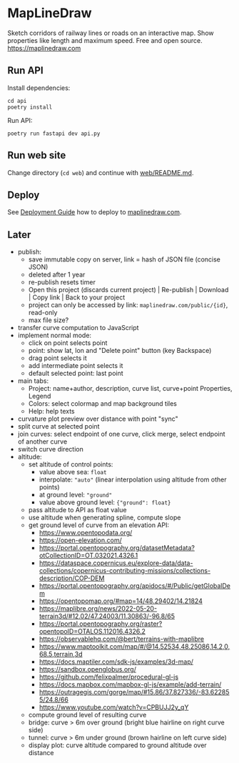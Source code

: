 # MapLineDraw

Sketch corridors of railway lines or roads on an interactive map.
Show properties like length and maximum speed.
Free and open source.
https://maplinedraw.com

## Run API

Install dependencies:
```
cd api
poetry install
```

Run API:
```
poetry run fastapi dev api.py
```

## Run web site

Change directory (`cd web`) and continue with [web/README.md](web/README.md).

## Deploy

See [Deployment Guide](deploy.md) how to deploy to [maplinedraw.com](https://maplinedraw.com).

## Later

* publish:
  * save immutable copy on server, link = hash of JSON file (concise JSON)
  * deleted after 1 year
  * re-publish resets timer
  * Open this project (discards current project) | Re-publish | Download | Copy link | Back to your project
  * project can only be accessed by link: `maplinedraw.com/public/{id}`, read-only
  * max file size?
* transfer curve computation to JavaScript
* implement normal mode:
  * click on point selects point
  * point: show lat, lon and "Delete point" button (key Backspace)
  * drag point selects it
  * add intermediate point selects it
  * default selected point: last point
* main tabs:
  * Project: name+author, description, curve list, curve+point Properties, Legend
  * Colors: select colormap and map background tiles
  * Help: help texts
* curvature plot preview over distance with point "sync"
* split curve at selected point
* join curves: select endpoint of one curve, click merge, select endpoint of another curve
* switch curve direction
* altitude:
  * set altitude of control points:
    * value above sea: `float`
    * interpolate: `"auto"` (linear interpolation using altitude from other points)
    * at ground level: `"ground"`
    * value above ground level: `{"ground": float}`
  * pass altitude to API as float value
  * use altitude when generating spline, compute slope
  * get ground level of curve from an elevation API:
    - https://www.opentopodata.org/
    - https://open-elevation.com/
    - https://portal.opentopography.org/datasetMetadata?otCollectionID=OT.032021.4326.1
    - https://dataspace.copernicus.eu/explore-data/data-collections/copernicus-contributing-missions/collections-description/COP-DEM
    - https://portal.opentopography.org/apidocs/#/Public/getGlobalDem
    - https://opentopomap.org/#map=14/48.29402/14.21824
    - https://maplibre.org/news/2022-05-20-terrain3d/#12.02/47.24003/11.30863/-96.8/65
    - https://portal.opentopography.org/raster?opentopoID=OTALOS.112016.4326.2
    - https://observablehq.com/@bert/terrains-with-maplibre
    - https://www.maptoolkit.com/map/#/@14.52534,48.25086,14.2,0,68.5,terrain,3d
    - https://docs.maptiler.com/sdk-js/examples/3d-map/
    - https://sandbox.openglobus.org/
    - https://github.com/felixpalmer/procedural-gl-js
    - https://docs.mapbox.com/mapbox-gl-js/example/add-terrain/
    - https://outragegis.com/gorge/map/#15.86/37.827336/-83.622855/24.8/66
    - https://www.youtube.com/watch?v=CPBUJJ2y_qY
  * compute ground level of resulting curve
  * bridge: curve > 6m over ground (bright blue hairline on right curve side)
  * tunnel: curve > 6m under ground (brown hairline on left curve side)
  * display plot: curve altitude compared to ground altitude over distance
